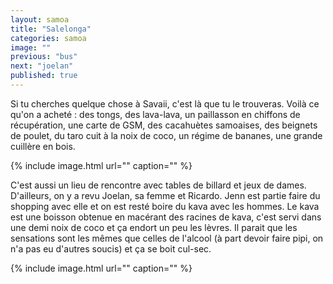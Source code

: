 ```yaml
---
layout: samoa
title: "Salelonga"
categories: samoa
image: ""
previous: "bus"
next: "joelan"
published: true
---
```


Si tu cherches quelque chose à Savaii, c'est là que tu le trouveras. Voilà ce qu'on a acheté : des tongs, des lava-lava, un paillasson en chiffons de récupération, une carte de GSM, des cacahuètes samoaises, des beignets de poulet, du taro cuit à la noix de coco, un régime de bananes, une grande cuillère en bois.

{% include image.html url="" caption="" %}

C'est aussi un lieu de rencontre avec tables de billard et jeux de dames. D'ailleurs, on y a revu Joelan, sa femme et Ricardo. Jenn est partie faire du shopping avec elle et on est resté boire du kava avec les hommes. Le kava est une boisson obtenue en macérant des racines de kava, c'est servi dans une demi noix de coco et ça endort un peu les lèvres. Il parait que les sensations sont les mêmes que celles de l'alcool (à part devoir faire pipi, on n'a pas eu d'autres soucis) et ça se boit cul-sec. 

{% include image.html url="" caption="" %}